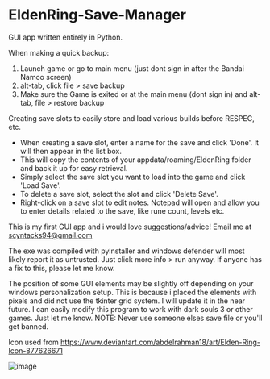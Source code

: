 # EldenRing-Save-Manager
GUI app written entirely in Python.


When making a quick backup:
  1. Launch game or go to main menu (just dont sign in after the Bandai Namco screen)
  2. alt-tab, click file > save backup
  3. Make sure the Game is exited or at the main menu (dont sign in) and alt-tab, file > restore backup


Creating save slots to easily store and load various builds before RESPEC, etc.
  
  - When creating a save slot, enter a name for the save and click 'Done'. It will then appear in the list box.
  - This will copy the contents of your appdata/roaming/EldenRing folder and back it up for easy retrieval.
  - Simply select the save slot you want to load into the game and click 'Load Save'.
  - To delete a save slot, select the slot and click 'Delete Save'.
  - Right-click on a save slot to edit notes. Notepad will open and allow you to enter details related to the save, like rune count, levels etc.




This is my first GUI app and i would love suggestions/advice! Email me at scyntacks94@gmail.com

The exe was compiled with pyinstaller and windows defender will most likely report it as untrusted. Just click more info > run anyway. If anyone has a fix to this, please let me know.

The position of some GUI elements may be slightly off depending on your windows personalization setup. This is because i placed the elements with pixels and did not use the tkinter grid system. I will update it in the near future.
I can easily modify this program to work with dark souls 3 or other games. Just let me know.
NOTE: Never use someone elses save file or you'll get banned.

Icon used from https://www.deviantart.com/abdelrahman18/art/Elden-Ring-Icon-877626671


![image](https://user-images.githubusercontent.com/68882322/156894674-4511043f-f643-4c64-abb2-cbfe0217b454.png)
